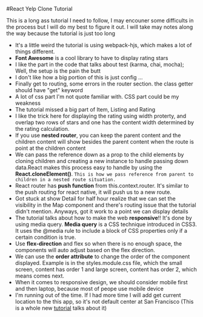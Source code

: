 #React Yelp Clone Tutorial

This is a long ass tutorial I need to follow, I may encouner some difficults in the process but I will do my best to figure it out. I will take may notes along the way because the tutorial is just too long

- It's a little weird the tutorial is using webpack-hjs, which makes a lot of things different. 
- **Font Awesome** is a cool library to have to display rating stars
- I like the part in the code that talks about test (karma, chai, mocha); Well, the setup is the pain the butt
- I don't like how a big portion of this is just config ...
- Finally get to routing, some errors in the router section. the class getter should have "get" keyword 
- A lot of css part I'm not quote familiar with. CSS part could be my weakness
- The tutorial missed a big part of Item, Listing and Rating
- I like the trick here for displaying the rating using width proterty, and overlap two rows of stars and one has the content width determined by the rating calculation. 
- If you use **nested router**, you can keep the parent content and the children content will show besides the parent content when the route is point at the children content
- We can pass the reference down as a prop to the child elements by cloning children and creating a new instance to handle passing down data.React makes this process easy to handle by using the **React.cloneElement()**. ```This is how we pass reference from parent to children in a nested route situation.``` 
- React router has **push function** from this.context.router. It's similar to the push routing for react native, it will push us to a new route. 
- Got stuck at show Detail for half hour realize that we can set the visibility in the Map component and there's routing issue that the tutorial didn't mention. Anyways, got it work to a point we can display details
- The tutorial talks about how to make the web **responsive**!! It's done by using media query. **Media query** is a CSS technique introduced in CSS3. It uses the @media rule to include a block of CSS properties only if a certain condition is true.
- Use **flex-direction** and flex so when there is no enough space, the components will auto adjust based on the flex direction. 
- We can use the **order attribute** to change the order of the component displayed. Example is in the styles.module.css file, which the small screen, content has order 1 and large screen, content has order 2, which means comes next.  
- When it comes to responsive design, we should consider mobile first and then laptop, because most of peope use mobile device
- I'm running out of the time. If I had more time I will add get current location to the this app, so it's not default center at San Francisco (This is a whole new [tutorial](https://www.fullstackreact.com/articles/how-to-write-a-google-maps-react-component/#) talks about it)
